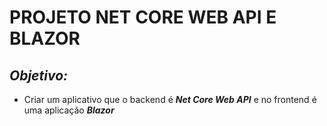 # **PROJETO NET CORE WEB API E BLAZOR**

## ***Objetivo:***
- Criar um aplicativo que o backend é ***Net Core Web API*** e no frontend é uma aplicação ***Blazor***
